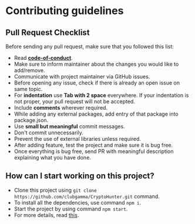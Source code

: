 # Contributing guidelines

## Pull Request Checklist

Before sending any pull request, make sure that you followed this list:

- Read **[code-of-conduct](https://github.com/clubgamma/code-of-conduct)**.
- Make sure to inform maintainer about the changes you would like to add/remove.
- Communicate with project maintainer via GitHub issues.
- Before opening any issue, check if there is already an open issue on same topic.
- For **indentation** use **Tab with 2 space** everywhere. If your indentation is not proper, your pull request will not be accepted.
- Include **comments** wherever required. 
- While adding any external packages, add entry of that package into package.json.
- Use **small but meaningful** commit messages.
- Don't commit unnecessarily.
- Prevent the use of external libraries unless required.
- After adding feature, test the project and make sure it is bug free.
- Once everything is bug free, send PR with meaningful description explaining what you have done.

## How can I start working on this project?

- Clone this project using `git clone https://github.com/clubgamma/CryptoHunter.git` command.
- To install all the dependencies, use command `npm i`.
- Start the project by using command `npm start`.
- For more details, read [this](https://github.com/clubgamma/Awesome-Flutter-Art/blob/master/CONTRIBUTING.md).

